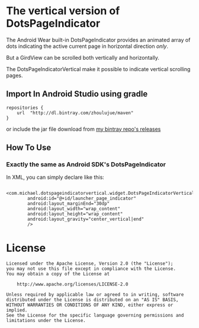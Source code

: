 # The vertical version of DotsPageIndicator
The Android Wear built-in DotsPageIndicator provides an animated array of dots indicating the active current page in horizontal direction *only*.

But a GirdView can be scrolled both vertically and horizontally.

The DotsPageIndicatorVertical make it possible to indicate vertical scrolling pages.

## Import In Android Studio using gradle

	repositories {
		url  "http://dl.bintray.com/zhoulujue/maven"
	}

or include the jar file download from [my bintray repo's releases](https://bintray.com/artifact/download/zhoulujue/maven/dotspageindicatorvertical/verticaldotspageindicator/1.0.0/verticaldotspageindicator-1.0.0-sources.jar)

## How To Use

### Exactly the same as Android SDK's DotsPageIndicator

In XML, you can simply declare like this:

        <com.michael.dotspageindicatorvertical.widget.DotsPageIndicatorVertical
            android:id="@+id/launcher_page_indicator"
            android:layout_marginEnd="30dp"
            android:layout_width="wrap_content"
            android:layout_height="wrap_content"
            android:layout_gravity="center_vertical|end"
            />


# License

    Licensed under the Apache License, Version 2.0 (the "License");
    you may not use this file except in compliance with the License.
    You may obtain a copy of the License at
    	
    	http://www.apache.org/licenses/LICENSE-2.0
    	
    Unless required by applicable law or agreed to in writing, software
    distributed under the License is distributed on an "AS IS" BASIS,
    WITHOUT WARRANTIES OR CONDITIONS OF ANY KIND, either express or implied.
    See the License for the specific language governing permissions and
    limitations under the License.
